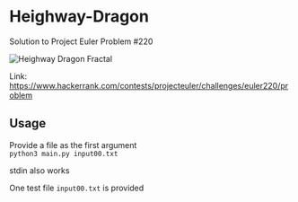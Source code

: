 # Heighway-Dragon
Solution to Project Euler Problem #220

![Heighway Dragon Fractal](http://ecademy.agnesscott.edu/~lriddle/ifs/heighway/IFSselfSimilar.gif)

Link: https://www.hackerrank.com/contests/projecteuler/challenges/euler220/problem

## Usage
Provide a file as the first argument  
`python3 main.py input00.txt`

stdin also works

One test file `input00.txt` is provided 

